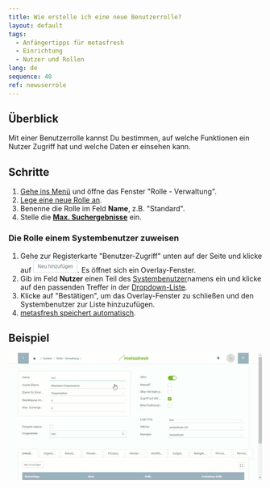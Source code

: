 ```yaml
---
title: Wie erstelle ich eine neue Benutzerrolle?
layout: default
tags:
  - Anfängertipps für metasfresh
  - Einrichtung
  - Nutzer und Rollen
lang: de
sequence: 40
ref: newuserrole
---
```


## Überblick
Mit einer Benutzerrolle kannst Du bestimmen, auf welche Funktionen ein Nutzer Zugriff hat und welche Daten er einsehen kann.

## Schritte
1. [Gehe ins Menü](Menu) und öffne das Fenster "Rolle - Verwaltung".
1. [Lege eine neue Rolle an](Neuer_Datensatz_Fenster_Webui).
1. Benenne die Rolle im Feld **Name**, z.B. "Standard".
1. Stelle die [**Max. Suchergebnisse**](Max.Suchergebnisse_UserRole) ein.

### Die Rolle einem Systembenutzer zuweisen
1. Gehe zur Registerkarte "Benutzer-Zugriff" unten auf der Seite und klicke auf !["Neu hinzufügen"](assets/Neu_hinzufuegen_Button.png). Es öffnet sich ein Overlay-Fenster.
1. Gib im Feld **Nutzer** einen Teil des [Systembenutzer](Neuer_Systembenutzer)namens ein und klicke auf den passenden Treffer in der [Dropdown-Liste](Keyboard_Shortcuts_Liste).
1. Klicke auf "Bestätigen", um das Overlay-Fenster zu schließen und den Systembenutzer zur Liste hinzuzufügen.
1. [metasfresh speichert automatisch](Speicheranzeige).

## Beispiel
![](assets/NeueBenutzerrolle.gif)
